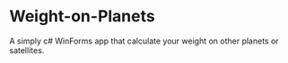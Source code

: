 # Weight-on-Planets
 A simply c# WinForms app that calculate your weight on other planets or satellites.
